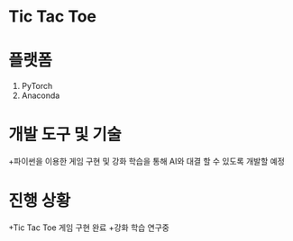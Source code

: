 # Tic Tac Toe

# 플랫폼
1. PyTorch
2. Anaconda


# 개발 도구 및 기술
+파이썬을 이용한 게임 구현 및 강화 학습을 통해 AI와 대결 할 수 있도록 개발할 예정


# 진행 상황
+Tic Tac Toe 게임 구현 완료
+강화 학습 연구중
